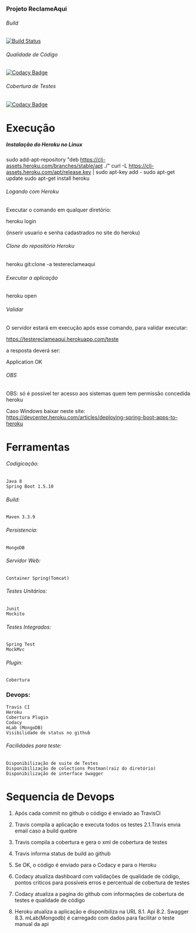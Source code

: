 ### Projeto ReclameAqui

###### Build
[![Build Status](https://travis-ci.org/matheustf/testereclameaqui.svg?branch=master)](https://travis-ci.org/matheustf/testereclameaqui)

###### Qualidade de Código
[![Codacy Badge](https://api.codacy.com/project/badge/Grade/56390a4a4cab48b2865639e2dcd2d3d2)](https://www.codacy.com/app/matheustf/testereclameaqui?utm_source=github.com&amp;utm_medium=referral&amp;utm_content=matheustf/testereclameaqui&amp;utm_campaign=Badge_Grade)

###### Cobertura de Testes
[![Codacy Badge](https://api.codacy.com/project/badge/Coverage/56390a4a4cab48b2865639e2dcd2d3d2)](https://www.codacy.com/app/matheustf/testereclameaqui?utm_source=github.com&utm_medium=referral&utm_content=matheustf/testereclameaqui&utm_campaign=Badge_Coverage)



# Execução

##### Instalação do Heroku no Linux

sudo add-apt-repository "deb https://cli-assets.heroku.com/branches/stable/apt ./"
curl -L https://cli-assets.heroku.com/apt/release.key | sudo apt-key add -
sudo apt-get update
sudo apt-get install heroku


###### Logando com Heroku
Executar o comando em qualquer diretório: 

heroku login

(inserir usuario e senha cadastrados no site do heroku)



###### Clone do repositório Heroku

heroku git:clone -a testereclameaqui


###### Executar a aplicação

heroku open


###### Validar

O servidor estará em execução após esse comando, para validar executar:

https://testereclameaqui.herokuapp.com/teste

a resposta deverá ser:

Application OK


###### OBS

OBS: só é possível ter acesso aos sistemas quem tem permissão concedida heroku

Caso Windows baixar neste site: https://devcenter.heroku.com/articles/deploying-spring-boot-apps-to-heroku


#  Ferramentas
###### Codigicação:
	Java 8
	Spring Boot 1.5.10

###### Build:
	Maven 3.3.9

###### Persistencia:
	MongoDB

###### Servidor Web:
	Container Spring(Tomcat)

###### Testes Unitários:
	Junit
	Mockito

###### Testes Integrados:	
	Spring Test
	MockMvc
###### Plugin:
	Cobertura

### Devops:
	Travis CI
	Heroku
	Cobertura Plugin
	Codacy
	mLab (MongoDB)
	Visibilidade de status no github

###### Facilidades para teste:
	Disponibilização de suite de Testes
	Disponibilização de colections Postman(raiz do diretório)
	Disponibilização de interface Swagger

# Sequencia de Devops

1. Após cada commit no github o código é enviado ao TravisCI 

2. Travis compila a aplicação e executa todos os testes 
 2.1.Travis envia email caso a build quebre

3. Travis compila a cobertura e gera o xml de cobertura de testes

4. Travis informa status de build ao github

5. Se OK, o código é enviado para o Codacy e para o Heroku

6. Codacy atualiza dashboard com validações de qualidade de código, pontos criticos para possíveis erros e percentual de cobertura de testes

7. Codacy atualiza a pagina do github com informações de cobertura de testes e qualidade de código

9. Heroku atualiza a aplicação e disponibiliza na URL 
	8.1. Api
	8.2. Swagger
	8.3. mLab(Mongodb) é carregado com dados para facilitar o teste manual da api
